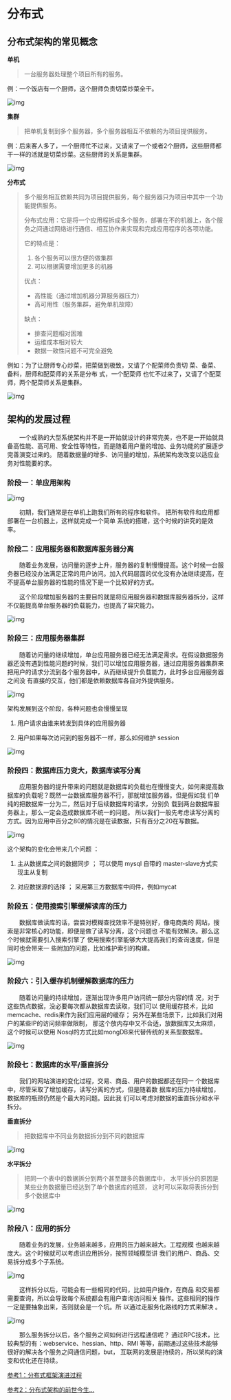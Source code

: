 # 分布式

## 分布式架构的常见概念

**单机**

> 一台服务器处理整个项目所有的服务。

 例：一个饭店有一个厨师，这个厨师负责切菜炒菜全干。

![img](assets/20180608105806214)

**集群**

> 把单机复制到多个服务器，多个服务器相互不依赖的为项目提供服务。

例：后来客人多了，一个厨师忙不过来，又请来了一个或者2个厨师，这些厨师都干一样的活就是切菜炒菜。这些厨师的关系是集群。

![img](assets/20180608105830137)

**分布式**

> 多个服务相互依赖共同为项目提供服务，每个服务器只为项目中其中一个功能提供服务。
>
> 分布式应用：它是将一个应用程拆成多个服务，部署在不的机器上，各个服务之间通过网络进行通信、相互协作来实现和完成应用程序的各项功能。
>
> 它的特点是：
>
> 1. 各个服务可以很方便的做集群
> 2. 可以根据需要增加更多的机器
>
> 优点：
>
> * 高性能（通过增加机器分算服务器压力）
> * 高可用性（服务集群，避免单机故障）
>
> 缺点：
>
> - 排查问题相对困难
> - 运维成本相对较大
> - 数据一致性问题不可完全避免

例如：为了让厨师专心炒菜，把菜做到极致，又请了个配菜师负责切 菜、备菜、备料，厨师和配菜师的关系是分布 式，一个配菜师 也忙不过来了，又请了个配菜师，两个配菜师关系是集群。

![img](assets/20180608110233156)

## 架构的发展过程

<p>　　一个成熟的大型系统架构并不是一开始就设计的非常完美，也不是一开始就具备高性能、高可用、安全性等特性，而是随着用户量的增加、业务功能的扩展逐步完善演变过来的。 随着数据量的增多、访问量的增加，系统架构发改变以适应业务对性能要的求。

### 阶段一：单应用架构

![img](assets/894443-20180625094900336-1065135532.png)



<p>　　初期，我们通常是在单机上跑我们所有的程序和软件。 把所有软件和应用都部署在一台机器上，这样就完成一个简单 系统的搭建，这个时候的讲究的是效率。

### 阶段二：应用服务器和数据库服务器分离

<p>　　随着业务发展，访问量的逐步上升，服务器的复制慢慢提高。这个时候一台服务器已经没办法满足正常的用户访问。加入代码层面的优化没有办法继续提高，在不提高单台服务器的性能的情况下是一个比较好的方式。

<p>　　这个阶段增加服务器的主要目的就是将应用服务器和数据库服务器拆分，这样不仅能提高单台服务器的负载能力，也提高了容灾能力。

![img](assets/894443-20180625095042751-1719493563.png)

### 阶段三：应用服务器集群

<p>　　随着访问量的继续增加，单台应用服务器已经无法满足需求。在假设数据服务器还没有遇到性能问题的时候，我们可以增加应用服务器，通过应用服务器集群来把用户的请求分流到各个服务器中，从而继续提升负载能力，此时多台应用服务器之间没 有直接的交互，他们都是依赖数据库各自对外提供服务。

![img](assets/894443-20180625095148786-718145701.png)

架构发展到这个阶段，各种问题也会慢慢呈现 

1. 用户请求由谁来转发到具体的应用服务器

2. 用户如果每次访问到的服务器不一样，那么如何维护 session

![img](assets/894443-20180625095237018-350507633.png)

### 阶段四：数据库压力变大，数据库读写分离

<p>　　应用服务器的提升带来的问题就是数据库的负载也在慢慢变大，如何来提高数据库的负载呢？既然一台数据库服务器不行，那就增加服务器。但是假如我 们单纯的把数据库一分为二，然后对于后续数据库的请求，分别负 载到两台数据库服务器上，那么一定会造成数据库不统一的问题。 所以我们一般先考虑读写分离的方式。因为应用中百分之80的情况是在读数据，只有百分之20在写数据。

![img](assets/894443-20180625095340867-1763711060.png)

这个架构的变化会带来几个问题 ：

1. 主从数据库之间的数据同步  ； 可以使用 mysql 自带的 master-slave方式实现主从复制 

2. 对应数据源的选择 ； 采用第三方数据库中间件，例如mycat

### 阶段五：使用搜索引擎缓解读库的压力

<p>　　数据库做读库的话，尝尝对模糊查找效率不是特别好，像电商类的 网站，搜索是非常核心的功能，即便是做了读写分离，这个问题也 不能有效解决。那么这个时候就需要引入搜索引擎了 使用搜索引擎能够大大提高我们的查询速度，但是同时也会带来一 些附加的问题，比如维护索引的构建。

![img](assets/894443-20180625095418651-1408636446.png)

### 阶段六：引入缓存机制缓解数据库的压力

<p>　　随着访问量的持续增加，逐渐出现许多用户访问统一部分内容的情 况，对于这些热点数据，没必要每次都从数据库去读取，我们可以 使用缓存技术，比如memcache、redis来作为我们应用层的缓存； 另外在某些场景下，比如我们对用户的某些IP的访问频率做限制， 那这个放内存中又不合适，放数据库又太麻烦，这个时候可以使用 Nosql的方式比如mongDB来代替传统的关系型数据库。

![img](assets/894443-20180625095510327-496188028.png)

### 阶段七：数据库的水平/垂直拆分

<p>　　我们的网站演进的变化过程，交易、商品、用户的数据都还在同一 个数据库中，尽管采取了增加缓存，读写分离的方式，但是随着数 据库的压力持续增加，数据库的瓶颈仍然是个最大的问题。因此我 们可以考虑对数据的垂直拆分和水平拆分。

**垂直拆分**

> 把数据库中不同业务数据拆分到不同的数据库

![img](assets/894443-20180625095551350-83658454.png)

**水平拆分**

> 把同一个表中的数据拆分到两个甚至跟多的数据库中， 水平拆分的原因是某些业务数据量已经达到了单个数据库的瓶颈， 这时可以采取将表拆分到多个数据库中 

![img](assets/894443-20180625095622205-696189441.png)

### 阶段八：应用的拆分

<p>　　随着业务的发展，业务越来越多，应用的压力越来越大。工程规模 也越来越庞大。这个时候就可以考虑讲应用拆分，按照领域模型讲 我们的用户、商品、交易拆分成多个子系统。

![img](assets/894443-20180625095752816-93605433.png)

<p>　　这样拆分以后，可能会有一些相同的代码，比如用户操作，在商品 和交易都需要查询，所以会导致每个系统都会有用户查询访问相关 操作。这些相同的操作一定是要抽象出来，否则就会是一个坑。所 以通过走服务化路线的方式来解决 。

![img](assets/894443-20180625095828062-769155408.png)

<p>　　那么服务拆分以后，各个服务之间如何进行远程通信呢？ 通过RPC技术，比较典型的有：webservice、hessian、http、RMI 等等，前期通过这些技术能够很好的解决各个服务之间通信问题，but， 互联网的发展是持续的，所以架构的演变和优化还在持续。




[参考1：分布式框架演进过程](https://blog.csdn.net/zenghu_10/article/details/80614899?utm_source=blogxgwz4)

[参考2：分布式架构的前世今生...](https://www.cnblogs.com/hafiz/p/9222973.html)